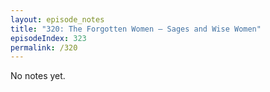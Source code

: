```yaml
---
layout: episode_notes
title: "320: The Forgotten Women — Sages and Wise Women"
episodeIndex: 323
permalink: /320
---
```

No notes yet.
